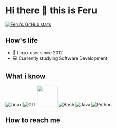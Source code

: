 # Hi there 👋 this is Feru

[![Feru's GitHub stats](https://github-readme-stats.vercel.app/api?username=heyoferu&show_icons=true&include_all_commits=true&theme=tokyonight)](https://github.com/heyoferu)
## How's life
- 📱 Linux user since 2012
- 💻 Currently studying Software Development

## What i know
![Linux](https://www.vectorlogo.zone/logos/linux/linux-icon.svg)
![GIT](https://www.vectorlogo.zone/logos/git-scm/git-scm-icon.svg)
<img src="https://github.com/isocpp/logos/raw/master/cpp_logo.svg" width="64">
![Bash](https://www.vectorlogo.zone/logos/gnu_bash/gnu_bash-icon.svg)
![Java](https://www.vectorlogo.zone/logos/java/java-icon.svg)
![Python](https://www.vectorlogo.zone/logos/python/python-icon.svg)

## How to reach me
